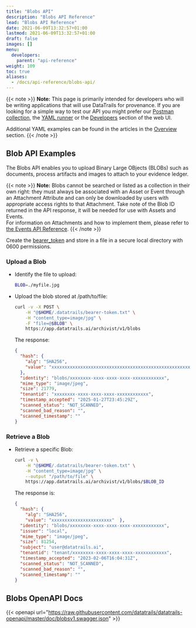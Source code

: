 ```yaml
---
title: "Blobs API"
description: "Blobs API Reference"
lead: "Blobs API Reference"
date: 2021-06-09T13:32:57+01:00
lastmod: 2021-06-09T13:32:57+01:00
draft: false
images: []
menu: 
  developers:
    parent: "api-reference"
weight: 109
toc: true
aliases: 
  - /docs/api-reference/blobs-api/
---
```

{{< note >}}
**Note:** This page is primarily intended for developers who will be writing applications that will use DataTrails for provenance.
If you are looking for a simple way to test our API you might prefer our [Postman collection](https://www.postman.com/datatrails-inc/workspace/datatrails-public/overview), the [YAML runner](/developers/yaml-reference/story-runner-components/) or the [Developers](https://app.datatrails.ai) section of the web UI.

Additional YAML examples can be found in the articles in the [Overview](/platform/overview/introduction/) section.
{{< /note >}}

## Blob API Examples

The Blobs API enables you to upload Binary Large OBjects (BLOBs) such as documents, process artifacts and images to attach to your evidence ledger.

{{< note >}}
**Note:** Blobs cannot be searched or listed as a collection in their own right: they must always be associated with an Asset or Event through an Attachment Attribute and can only be downloaded by users with appropriate access rights to that Attachment.
Take note of the Blob ID returned in the API response, it will be needed for use with Assets and Events.<br>
For information on Attachments and how to implement them, please refer to [the Events API Reference](../events-api/#adding-attachments).
{{< /note >}}

Create the [bearer_token](/developers/developer-patterns/getting-access-tokens-using-app-registrations) and store in a file in a secure local directory with 0600 permissions.

### Upload a Blob

- Identify the file to upload:

  ```bash
  BLOB=./myfile.jpg
  ```

- Upload the blob stored at /path/to/file:

  ```bash
  curl -v -X POST \
      -H "@$HOME/.datatrails/bearer-token.txt" \
      -H "content_type=image/jpg" \
      -F "file=@$BLOB" \
      https://app.datatrails.ai/archivist/v1/blobs
  ```

  The response:

  ```json
  {
    "hash": {
      "alg": "SHA256",
      "value": "xxxxxxxxxxxxxxxxxxxxxxxxxxxxxxxxxxxxxxxxxxxxxxxxxxxxxxxxxxxxxxxx"
    },
    "identity": "blobs/xxxxxxxx-xxxx-xxxx-xxxx-xxxxxxxxxxxx",
    "mime_type": "image/jpeg",
    "size": 21779,
    "tenantid": "xxxxxxxx-xxxx-xxxx-xxxx-xxxxxxxxxxxx",
    "timestamp_accepted": "2025-01-27T23:45:29Z",
    "scanned_status": "NOT_SCANNED",
    "scanned_bad_reason": "",
    "scanned_timestamp": ""
  }
  ```

### Retrieve a Blob

- Retrieve a specific Blob:

  ```bash
  curl -v \
      -H "@$HOME/.datatrails/bearer-token.txt" \
      -H "content_type=image/jpg" \
      --output "/path/to/file" \
      https://app.datatrails.ai/archivist/v1/blobs/$BLOB_ID
  ```

  The response is:

  ```json
  {
    "hash": {
      "alg": "SHA256",
      "value": "xxxxxxxxxxxxxxxxxxxxxxx"  },
    "identity": "blobs/xxxxxxxx-xxxx-xxxx-xxxx-xxxxxxxxxxxx",
    "issuer": "local",
    "mime_type": "image/jpeg",
    "size": 81254,
    "subject": "user@datatrails.ai",
    "tenantid": "tenant/xxxxxxxx-xxxx-xxxx-xxxx-xxxxxxxxxxxx",
    "timestamp_accepted": "2023-02-06T16:04:31Z",
    "scanned_status": "NOT_SCANNED",
    "scanned_bad_reason": "",
    "scanned_timestamp": ""
  }
  ```


## Blobs OpenAPI Docs

{{< openapi url="https://raw.githubusercontent.com/datatrails/datatrails-openapi/master/doc/blobsv1.swagger.json" >}}
